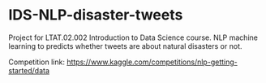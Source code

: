 # IDS-NLP-disaster-tweets
Project for LTAT.02.002 Introduction to Data Science course. NLP machine learning to predicts whether tweets are about natural disasters or not.


Competition link: https://www.kaggle.com/competitions/nlp-getting-started/data
